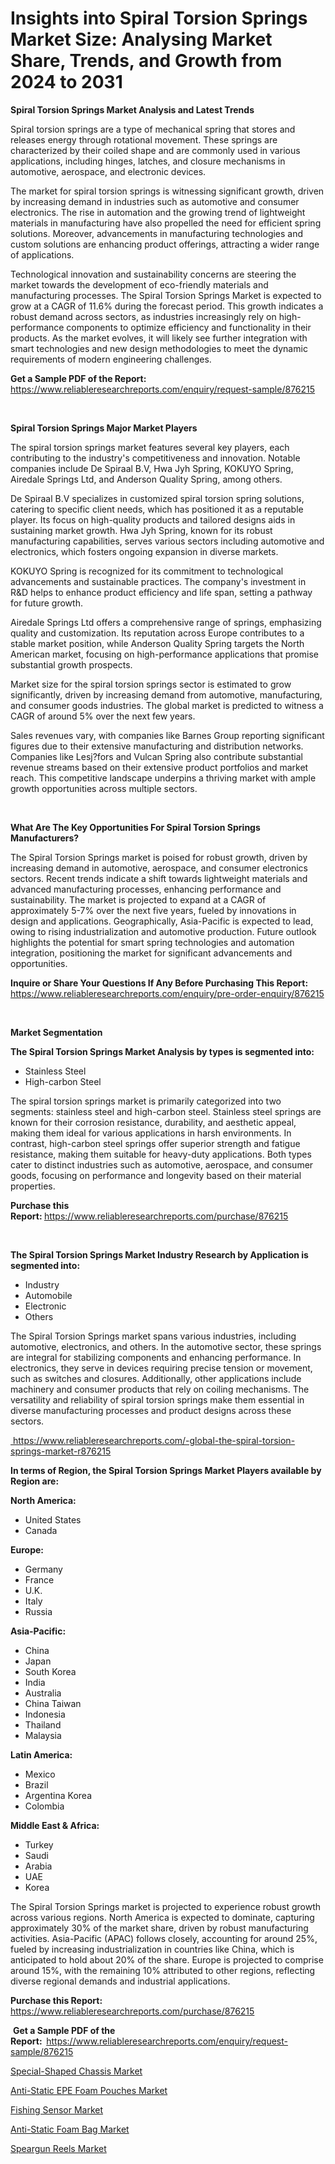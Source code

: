 <p><h1>Insights into Spiral Torsion Springs Market Size: Analysing Market Share, Trends, and Growth from 2024 to 2031</h1></p><p><strong>Spiral Torsion Springs Market Analysis and Latest Trends</strong></p>
<p><p>Spiral torsion springs are a type of mechanical spring that stores and releases energy through rotational movement. These springs are characterized by their coiled shape and are commonly used in various applications, including hinges, latches, and closure mechanisms in automotive, aerospace, and electronic devices.</p><p>The market for spiral torsion springs is witnessing significant growth, driven by increasing demand in industries such as automotive and consumer electronics. The rise in automation and the growing trend of lightweight materials in manufacturing have also propelled the need for efficient spring solutions. Moreover, advancements in manufacturing technologies and custom solutions are enhancing product offerings, attracting a wider range of applications.</p><p>Technological innovation and sustainability concerns are steering the market towards the development of eco-friendly materials and manufacturing processes. The Spiral Torsion Springs Market is expected to grow at a CAGR of 11.6% during the forecast period. This growth indicates a robust demand across sectors, as industries increasingly rely on high-performance components to optimize efficiency and functionality in their products. As the market evolves, it will likely see further integration with smart technologies and new design methodologies to meet the dynamic requirements of modern engineering challenges.</p></p>
<p><strong>Get a Sample PDF of the Report:&nbsp;</strong> <a href="https://www.reliableresearchreports.com/enquiry/request-sample/876215">https://www.reliableresearchreports.com/enquiry/request-sample/876215</a></p>
<p>&nbsp;</p>
<p><strong>Spiral Torsion Springs Major Market Players</strong></p>
<p><p>The spiral torsion springs market features several key players, each contributing to the industry's competitiveness and innovation. Notable companies include De Spiraal B.V, Hwa Jyh Spring, KOKUYO Spring, Airedale Springs Ltd, and Anderson Quality Spring, among others.</p><p>De Spiraal B.V specializes in customized spiral torsion spring solutions, catering to specific client needs, which has positioned it as a reputable player. Its focus on high-quality products and tailored designs aids in sustaining market growth. Hwa Jyh Spring, known for its robust manufacturing capabilities, serves various sectors including automotive and electronics, which fosters ongoing expansion in diverse markets.</p><p>KOKUYO Spring is recognized for its commitment to technological advancements and sustainable practices. The company's investment in R&D helps to enhance product efficiency and life span, setting a pathway for future growth.</p><p>Airedale Springs Ltd offers a comprehensive range of springs, emphasizing quality and customization. Its reputation across Europe contributes to a stable market position, while Anderson Quality Spring targets the North American market, focusing on high-performance applications that promise substantial growth prospects.</p><p>Market size for the spiral torsion springs sector is estimated to grow significantly, driven by increasing demand from automotive, manufacturing, and consumer goods industries. The global market is predicted to witness a CAGR of around 5% over the next few years.</p><p>Sales revenues vary, with companies like Barnes Group reporting significant figures due to their extensive manufacturing and distribution networks. Companies like Lesj?fors and Vulcan Spring also contribute substantial revenue streams based on their extensive product portfolios and market reach. This competitive landscape underpins a thriving market with ample growth opportunities across multiple sectors.</p></p>
<p>&nbsp;</p>
<p><strong>What Are The Key Opportunities For Spiral Torsion Springs Manufacturers?</strong></p>
<p><p>The Spiral Torsion Springs market is poised for robust growth, driven by increasing demand in automotive, aerospace, and consumer electronics sectors. Recent trends indicate a shift towards lightweight materials and advanced manufacturing processes, enhancing performance and sustainability. The market is projected to expand at a CAGR of approximately 5-7% over the next five years, fueled by innovations in design and applications. Geographically, Asia-Pacific is expected to lead, owing to rising industrialization and automotive production. Future outlook highlights the potential for smart spring technologies and automation integration, positioning the market for significant advancements and opportunities.</p></p>
<p><strong>Inquire or Share Your Questions If Any Before Purchasing This Report:</strong> <a href="https://www.reliableresearchreports.com/enquiry/pre-order-enquiry/876215">https://www.reliableresearchreports.com/enquiry/pre-order-enquiry/876215</a></p>
<p>&nbsp;</p>
<p><strong>Market Segmentation</strong></p>
<p><strong>The Spiral Torsion Springs Market Analysis by types is segmented into:</strong></p>
<p><ul><li>Stainless Steel</li><li>High-carbon Steel</li></ul></p>
<p><p>The spiral torsion springs market is primarily categorized into two segments: stainless steel and high-carbon steel. Stainless steel springs are known for their corrosion resistance, durability, and aesthetic appeal, making them ideal for various applications in harsh environments. In contrast, high-carbon steel springs offer superior strength and fatigue resistance, making them suitable for heavy-duty applications. Both types cater to distinct industries such as automotive, aerospace, and consumer goods, focusing on performance and longevity based on their material properties.</p></p>
<p><strong>Purchase this Report:&nbsp;</strong><a href="https://www.reliableresearchreports.com/purchase/876215">https://www.reliableresearchreports.com/purchase/876215</a></p>
<p>&nbsp;</p>
<p><strong>The Spiral Torsion Springs Market Industry Research by Application is segmented into:</strong></p>
<p><ul><li>Industry</li><li>Automobile</li><li>Electronic</li><li>Others</li></ul></p>
<p><p>The Spiral Torsion Springs market spans various industries, including automotive, electronics, and others. In the automotive sector, these springs are integral for stabilizing components and enhancing performance. In electronics, they serve in devices requiring precise tension or movement, such as switches and closures. Additionally, other applications include machinery and consumer products that rely on coiling mechanisms. The versatility and reliability of spiral torsion springs make them essential in diverse manufacturing processes and product designs across these sectors.</p></p>
<p><a href="https://www.reliableresearchreports.com/-global-the-spiral-torsion-springs-market-r876215">&nbsp;https://www.reliableresearchreports.com/-global-the-spiral-torsion-springs-market-r876215</a></p>
<p><strong>In terms of Region, the Spiral Torsion Springs Market Players available by Region are:</strong></p>
<p>
    <p> <strong> North America: </strong>
        <ul>
            <li>United States</li>
            <li>Canada</li>
        </ul>
        </p> 
    <p> <strong> Europe: </strong>
        <ul>
            <li>Germany</li>
            <li>France</li>
            <li>U.K.</li>
            <li>Italy</li>
            <li>Russia</li>
        </ul>
        </p> 
    <p> <strong> Asia-Pacific: </strong>
        <ul>
            <li>China</li>
            <li>Japan</li>
            <li>South Korea</li>
            <li>India</li>
            <li>Australia</li>
            <li>China Taiwan</li>
            <li>Indonesia</li>
            <li>Thailand</li>
            <li>Malaysia</li>
        </ul>
        </p> 
    <p> <strong> Latin America: </strong>
        <ul>
            <li>Mexico</li>
            <li>Brazil</li>
            <li>Argentina Korea</li>
            <li>Colombia</li>
        </ul>
        </p> 
    <p> <strong> Middle East & Africa: </strong>
        <ul>
            <li>Turkey</li>
            <li>Saudi</li>
            <li>Arabia</li>
            <li>UAE</li>
            <li>Korea</li>
        </ul>
    </p>
    </p>
<p><p>The Spiral Torsion Springs market is projected to experience robust growth across various regions. North America is expected to dominate, capturing approximately 30% of the market share, driven by robust manufacturing activities. Asia-Pacific (APAC) follows closely, accounting for around 25%, fueled by increasing industrialization in countries like China, which is anticipated to hold about 20% of the share. Europe is projected to comprise around 15%, with the remaining 10% attributed to other regions, reflecting diverse regional demands and industrial applications.</p></p>
<p><strong>Purchase this Report: </strong><a href="https://www.reliableresearchreports.com/purchase/876215">https://www.reliableresearchreports.com/purchase/876215</a></p>
<p>&nbsp;<strong>Get a Sample PDF of the Report:&nbsp;&nbsp;</strong><a href="https://www.reliableresearchreports.com/enquiry/request-sample/876215">https://www.reliableresearchreports.com/enquiry/request-sample/876215</a></p>
<p><strong></strong></p>
<p><p><a href="https://github.com/lylyparadise/Market-Research-Report-List-5/blob/main/special-shaped-chassis-market.md">Special-Shaped Chassis Market</a></p><p><a href="https://issuu.com/reportprime-2/docs/anti-static-epe-foam-pouches-market_41cf31eb13889d">Anti-Static EPE Foam Pouches Market</a></p><p><a href="https://www.linkedin.com/pulse/booming-fishing-sensor-market-sector-analysis-growth-projections-hzngc?trackingId=4IyJcUxFQ6%2BxkAnhWaXgUg%3D%3D">Fishing Sensor Market</a></p><p><a href="https://issuu.com/reportprime-2/docs/anti-static-foam-bag-market-size-20_9c8ecd85cdda4f">Anti-Static Foam Bag Market</a></p><p><a href="https://github.com/GroverBarry/Market-Research-Report-List-7/blob/main/speargun-reels-market.md">Speargun Reels Market</a></p></p>